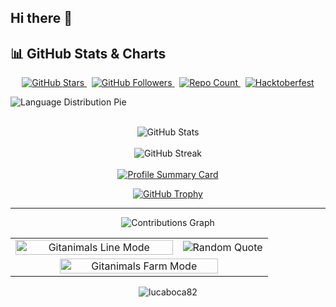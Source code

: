 ## Hi there 👋

## 📊 GitHub Stats & Charts

<p align="center">
  <!-- Stars, Followers, Repo Count, Hacktoberfest -->
  <a href="https://github.com/lucaboca82" target="_blank">
    <img src="https://img.shields.io/github/stars/lucaboca82?style=social" alt="GitHub Stars" />
  </a>
  &nbsp;
  <a href="https://github.com/lucaboca82" target="_blank">
    <img src="https://img.shields.io/github/followers/lucaboca82?label=Followers&style=social" alt="GitHub Followers" />
  </a>
  &nbsp;
  <a href="https://github.com/lucaboca82?tab=repositories" target="_blank">
    <img src="https://img.shields.io/badge/dynamic/json?color=blue&label=Repositories&query=public_repos&url=https%3A%2F%2Fapi.github.com%2Fusers%2Flucaboca82" alt="Repo Count" />
  </a>
  &nbsp;
  <a href="https://hacktoberfest.digital" target="_blank">
    <img src="https://img.shields.io/badge/Hacktoberfest-Completed-blue" alt="Hacktoberfest" />
  </a>
</p>

  <!-- Language distribution doughnut -->
  <img
    src="https://quickchart.io/chart?c=%7B%22type%22%3A%22doughnut%22%2C%22data%22%3A%7B%22labels%22%3A%5B%22Python%22%2C%22JavaScript%22%2C%22PHP%22%2C%22C%23%22%2C%22C%2B%2B%22%2C%22TypeScript%22%2C%22HTML%22%2C%22CSS%22%2C%22Others%22%5D%2C%22datasets%22%3A%5B%7B%22data%22%3A%5B30%2C20%2C10%2C8%2C7%2C8%2C5%2C5%2C7%5D%2C%22backgroundColor%22%3A%5B%22%233572A5%22%2C%22%23f1e05a%22%2C%22%234F5D95%22%2C%22%23178600%22%2C%22%2300599C%22%2C%22%233178C6%22%2C%22%23e34c26%22%2C%22%23563d7c%22%2C%22%23cccccc%22%5D%7D%5D%7D%2C%22options%22%3A%7B%22plugins%22%3A%7B%22doughnutlabel%22%3A%7B%22labels%22%3A%5B%7B%22text%22%3A%22100%25%22%2C%22font%22%3A%7B%22size%22%3A20%7D%7D%5D%7D%7D%7D%7D"
    alt="Language Distribution Pie"
  />
  <br /><br />

</div>

<p align="center">
  <!-- Top Languages, Overall Stats, Streak, and Summary Card -->
<div align="center">
  <!-- Overall stats -->
  <img
    src="https://github-readme-stats.vercel.app/api?username=lucaboca82&show_icons=true&theme=radical&count_private=true&include_all_commits=true"
    alt="GitHub Stats"
  />
  <br /><br />
  <img src="https://github-readme-streak-stats.herokuapp.com/?user=lucaboca82&theme=radical" alt="GitHub Streak" />
  <br /><br />
  <a href="https://github.com/lucaboca82" target="_blank">
    <img src="https://github-profile-summary-cards.vercel.app/api/cards/profile-details?username=lucaboca82&theme=github_dark" alt="Profile Summary Card" />
  </a>
</p>

<p align="center">
  <a href="https://github.com/lucaboca82/github-profile-trophy" target="_blank">
    <img src="https://github-profile-trophy.vercel.app/?username=lucaboca82&theme=matrix" alt="GitHub Trophy" />
  </a>
</p> 

<hr />

<div align="center">
  <img
    src="https://github-readme-activity-graph.vercel.app/graph?username=lucaboca82&theme=github-dark&area=true&hide_border=true"
    alt="Contributions Graph"
  />
</div>

<!-- Colonna 1: Gitanimals Line Mode -->
<table align="center">
  <tr>
    <td align="center" width="65%">
      <a href="https://github.com/git-goods/gitanimals">
        <img src="https://render.gitanimals.org/lines/lucaboca82?pet-id=1"
             width="100%" alt="Gitanimals Line Mode" />
      </a>
    </td>
    <!-- Colonna 2: Random Quote -->
    <td align="center" width="35%">
      <img src="https://quotes-github-readme.vercel.app/api?type=vertical&theme=gruvbox"
           alt="Random Quote" />
    </td>
  </tr>
  <tr>
    <!-- Riga 2: Gitanimals Farm Mode su tutta la larghezza -->
    <td colspan="2" align="center">
      <a href="https://github.com/git-goods/gitanimals">
        <img src="https://render.gitanimals.org/farms/lucaboca82"
             width="80%" alt="Gitanimals Farm Mode" />
      </a>
    </td>
  </tr>
</table>

<p align="center">
    <img src="https://komarev.com/ghpvc/?username=lucaboca82&label=Profile%20views&color=ce9927&style=flat" alt="lucaboca82" />
</p>

